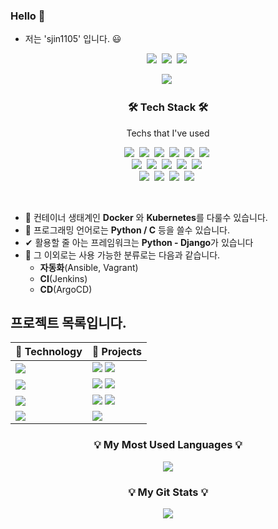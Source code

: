 ### Hello 👋


- 저는 'sjin1105' 입니다. 😃

<p align="center">
  <a href="#"><img src="https://hits.seeyoufarm.com/api/count/incr/badge.svg?url=https%3A%2F%2Fgithub.com%2Fsjin1105&count_bg=%2300F3FF&title_bg=%23555555&icon=github.svg&icon_color=%23FFFFFF&title=hits&edge_flat=false"/></a>&nbsp
  <a href="https://code.visualstudio.com/"><img src="https://img.shields.io/badge/IDE-VSCode-%23007ACC?style=flat-square&logo=Visual-studio-code&logoColor=white"></a>&nbsp 
  <a href="https://insider.windows.com/en-us/insidewindows11"><img src="https://img.shields.io/badge/Window-11-%23007ACC?style=flat-square&logo=windows&logoColor=white"></a>&nbsp 
</p>
<p align="center">
  <a href="mailto:sjin110550@gmail.com"><img src="https://img.shields.io/badge/Gmail-d14836?style=flat-square&logo=Gmail&logoColor=white"></a>&nbsp
</p>
<h3 align="center">🛠 Tech Stack 🛠</h3>

<p align="center"> Techs that I've used </p>

<p align="center">
  <a href="#"><img src="https://img.shields.io/badge/Python-3766AB?style=flat-square&logo=Python&logoColor=white"></a>&nbsp 
  <a href="#"><img src="https://img.shields.io/badge/C-A8B9CC?style=flat-square&logo=C&logoColor=white"></a>&nbsp 
  <a href="#"><img src="https://img.shields.io/badge/Kubernetes-326CE5?style=flat-square&logo=Kubernetes&logoColor=white"></a>&nbsp 
  <a href="#"><img src="https://img.shields.io/badge/Django-092E20?style=flat-square&logo=Django&logoColor=white"></a>&nbsp 
  <a href="#"><img src="https://img.shields.io/badge/aws-333664?style=flat-square&logo=amazon-aws&logoColor=white"/></a>&nbsp 
  <a href="#"><img src="https://img.shields.io/badge/Notion-000000?style=flat-square&logo=Notion&logoColor=white"></a>&nbsp 
  <br>
  <a href="#"><img src="https://img.shields.io/badge/Linux-FCC624?style=flat-square&logo=Linux&logoColor=white"></a>&nbsp 
  <a href="#"><img src="https://img.shields.io/badge/Docker-2496ED?style=flat-square&logo=Docker&logoColor=white"></a>&nbsp 
  <a href="#"><img src="https://img.shields.io/badge/Jenkins-D24939?style=flat-square&logo=Jenkins&logoColor=white"></a>&nbsp 
  <a href="#"><img src="https://img.shields.io/badge/ArgoCD-EF7B4D?style=flat-square&logo=Argo&logoColor=white"></a>&nbsp 
  <a href="#"><img src="https://img.shields.io/badge/Ansible-EE0000?style=flat-square&logo=Ansible&logoColor=white"></a>&nbsp
  <br>
  <a href="#"><img src="https://img.shields.io/badge/Raspberry Pi-A22846?style=flat-square&logo=Raspberry Pi&logoColor=white"></a>&nbsp 
  <a href="#"><img src="https://img.shields.io/badge/html5-11B48A?style=flat-square&logo=HTML5&logoColor=white"></a>&nbsp 
  <a href="#"><img src="https://img.shields.io/badge/Mysql-E6B91E?style=flat-square&logo=MySql&logoColor=white"></a>&nbsp 
  <a href="#"><img src="https://img.shields.io/badge/Vagrant-1868F2?style=flat-square&logo=Vagrant&logoColor=white"></a>&nbsp 
</p>

<br>

- 🔧 컨테이너 생태계인 **Docker** 와 **Kubernetes**를 다룰수 있습니다.
- 💬 프로그래밍 언어로는 **Python / C** 등을 쓸수 있습니다.
- ✔  활용할 줄 아는 프레임워크는 **Python - Django**가 있습니다
- 🔎 그 이외로는 사용 가능한 분류로는 다음과 같습니다.
  - **자동화**(Ansible, Vagrant)
  - **CI**(Jenkins)
  - **CD**(ArgoCD)

## 프로젝트 목록입니다.


| 🔭 **Technology**      | 🚀 **Projects**                         |
|-------------------------|-----------------------------------------|
| <a href="https://kubernetes.io/"><img src="https://img.shields.io/static/v1?label=&message=Kubernetes&color=053067&logo=Kubernetes&logoColor=FFFFFF"></a> | <a href="https://github.com/sjin1105/ParkingReservationProject-kubernetes"><img src="https://img.shields.io/static/v1?label=&message=ParkingReservationProject&color=000605&logo=github&logoColor=FFFFFF&labelColor=000605"></a> <a href="https://github.com/sjin1105/ParkingReservationProject-kubernetes"><img src="https://img.shields.io/static/v1?label=&message=ParkingReservationProject&color=000605&logo=github&logoColor=FFFFFF&labelColor=000605"></a>
| <a href="https://www.python.org/"><img src="https://img.shields.io/static/v1?label=&message=Python&color=3C78A9&logo=python&logoColor=FFFFFF"></a> | <a href="https://github.com/sjin1105/RPi_FaceRecognition"><img src="https://img.shields.io/static/v1?label=&message=RPi_FaceRecognition&color=000605&logo=github&logoColor=FFFFFF&labelColor=000605"></a> <a href="https://github.com/sjin1105/RPi_SnakeGame"><img src="https://img.shields.io/static/v1?label=&message=RPi_SnakeGame&color=000605&logo=github&logoColor=FFFFFF&labelColor=000605"></a>
| <a href="#"><img src="https://img.shields.io/static/v1?label=&message=C&color=3C78A9&logo=C&logoColor=FFFFFF"></a> | <a href="https://github.com/sjin1105/ATmega128_Game"><img src="https://img.shields.io/static/v1?label=&message=ATmega128_Game&color=000605&logo=github&logoColor=FFFFFF&labelColor=000605"></a> <a href="https://github.com/sjin1105/ATmega128_Code"><img src="https://img.shields.io/static/v1?label=&message=ATmega128_Code&color=000605&logo=github&logoColor=FFFFFF&labelColor=000605"></a>
| <a href="https://gist.github.com/sjin1105"><img src="https://img.shields.io/static/v1?label=&message=Gist&color=black&logo=github&logoColor=FFFFFF"></a> | <a href="https://gist.github.com/sjin1105/9d582958592e4d25c7f3770d1f619fc0"><img src="https://img.shields.io/static/v1?label=&message=Helm Install.md&color=000605&logo=github&logoColor=FFFFFF&labelColor=000605"></a>

<h3 align="center">💡 My Most Used Languages 💡</h3>
<p align="center">
  <a href="https://github.com/sjin1105">
    <img align="center" src="https://github-readme-stats.vercel.app/api?username=sjin1105&show_icons=true">
  </a>
</p>

<h3 align="center">💡 My Git Stats 💡</h3>
<p align="center">
  <a href="https://github.com/sjin1105">
    <img align="center" src="https://github-readme-stats.vercel.app/api/top-langs/?username=sjin1105&layout=compact&show_icons=true&show_owner=true&hide_title=false&theme=nord" />
  </a>
</p>





<!--
- 🔭 I’m currently working on ...
- 🌱 I’m currently learning ...
- 👯 I’m looking to collaborate on ...
- 🤔 I’m looking for help with ...
- 💬 Ask me about ...
- 📫 How to reach me: ...
- 😄 Pronouns: ...
- ⚡ Fun fact: ...
-->
